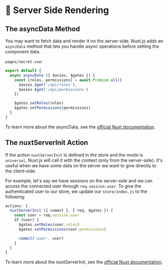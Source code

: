 # 🍳 Server Side Rendering

## The asyncData Method

You may want to fetch data and render it on the server-side. Nuxt.js adds an `asyncData` method that lets you handle async operations before setting the component data.

`pages/secret.vue`:
```javascript
export default {
  async asyncData ({ $axios, $gates }) {
    const [roles, permissions] = await Promise.all([
      $axios.$get('/api/roles'),
      $axios.$get('/api/permissions')
    ])

    $gates.setRoles(roles)
    $gates.setPermissions(permissions)
  }
}
```

To learn more about the asyncData, see the [official Nuxt documentation](https://nuxtjs.org/api).

## The nuxtServerInit Action

If the action `nuxtServerInit` is defined in the store and the mode is `universal`, Nuxt.js will call it with the context (only from the server-side). It's useful when we have some data on the server we want to give directly to the client-side.

For example, let's say we have sessions on the server-side and we can access the connected user through `req.session.user`. To give the authenticated user to our store, we update our `store/index.js` to the following:

```javascript
actions: {
  nuxtServerInit ({ commit }, { req, $gates }) {
    const user = req.session.user
    if (user) {
      $gates.setRoles(user.roles)
      $gates.setPermissions(user.permissions)

      commit('user', user)
    }
  }
}
```

To learn more about the nuxtServerInit, see the [official Nuxt documentation](https://nuxtjs.org/guide/vuex-store#the-nuxtserverinit-action).
